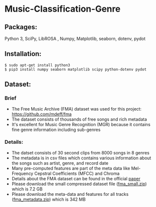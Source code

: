 # Music-Classification-Genre


## Packages:
Python 3, SciPy, LibROSA , Numpy, Matplotlib, seaborn, dotenv, pydot

## Installation:
```
$ sudo apt-get install python3
$ pip3 install numpy seaborn matplotlib scipy python-dotenv pydot
```

## Dataset:
### Brief
* The Free Music Archive (FMA) dataset was used for this project: https://github.com/mdeff/fma
* The dataset consists of thousands of free songs and rich metadata 
* It's excellent for Music Genre Recognition (MGR) because it contains fine genre information including sub-genres

### Details:
* The datset consists of 30 second clips from 8000 songs in 8 genres
* The metadata is in csv files which contains various information about the songs such as artist, genre, and record date
* Many pre-computed features are part of the meta data like Mel-Frequency Cepstral Coefficients (MFCC) and Chroma
* Details about the FMA dataset can be found in the official [paper](https://arxiv.org/pdf/1612.01840.pdf)
* Please download the small compressed dataset file ([fma_small.zip](https://os.unil.cloud.switch.ch/fma/fma_small.zip)) which is 7.2 GB
* Please download the meta-data and features for all tracks ([fma_metadata.zip](https://os.unil.cloud.switch.ch/fma/fma_metadata.zip)) which is 342 MB


